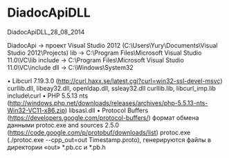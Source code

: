 DiadocApiDLL
============
DiadocApiDLL_28_08_2014

DiadocApi  ->  проект Visual Studio 2012 (C:\Users\Yury\Documents\Visual Studio 2012\Projects)
lib -> C:\Program Files\Microsoft Visual Studio 11.0\VC\lib
include -> C:\Program Files\Microsoft Visual Studio 11.0\VC\include
dll -> C:\Windows\System32

•	Libcurl 7.19.3.0 (http://curl.haxx.se/latest.cgi?curl=win32-ssl-devel-msvc)
      curllib.dll, libeay32.dll, openldap.dll, ssleay32.dll 
      curllib.lib, libcurl_imp.lib 
      include\curl 
•	PHP 5.5.13 nts (http://windows.php.net/downloads/releases/archives/php-5.5.13-nts-Win32-VC11-x86.zip)
      libsasl.dll
•	Protocol Buffers (https://developers.google.com/protocol-buffers/) 
      формат обмена данными
      protoc.exe and sources 2.5.0 (https://code.google.com/p/protobuf/downloads/list)
      protoc.exe (./protoc.exe --cpp_out=out Timestamp.proto), генерируются файлы в директории «out» *.pb.cc и *.pb.h 



